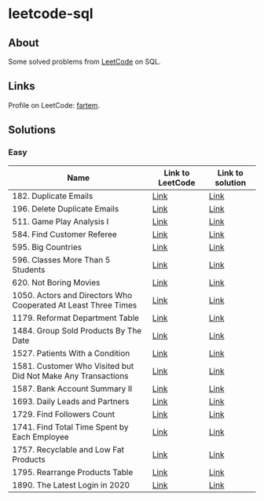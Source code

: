 # leetcode-sql

## About

Some solved problems from [LeetCode](https://leetcode.com) on SQL.

## Links

Profile on LeetCode: [fartem](https://leetcode.com/fartem).

## Solutions

### Easy

| Name                                                           | Link to LeetCode                                                                                | Link to solution                                                            |
|----------------------------------------------------------------|-------------------------------------------------------------------------------------------------|-----------------------------------------------------------------------------|
| 182. Duplicate Emails                                          | [Link](https://leetcode.com/problems/duplicate-emails/)                                         | [Link](./easy/duplicate_emails.sql)                                         |
| 196. Delete Duplicate Emails                                   | [Link](https://leetcode.com/problems/delete-duplicate-emails/)                                  | [Link](./easy/delete_duplicate_emails.sql)                                  |
| 511. Game Play Analysis I                                      | [Link](https://leetcode.com/problems/game-play-analysis-i/)                                     | [Link](./easy/game_play_analysis_i.sql)                                     |
| 584. Find Customer Referee                                     | [Link](https://leetcode.com/problems/find-customer-referee/)                                    | [Link](./easy/find_customer_referee.sql)                                    |
| 595. Big Countries                                             | [Link](https://leetcode.com/problems/big-countries/)                                            | [Link](./easy/big_countries.sql)                                            |
| 596. Classes More Than 5 Students                              | [Link](https://leetcode.com/problems/classes-more-than-5-students/)                             | [Link](./easy/classes_more_than_5_students.sql)                             |
| 620. Not Boring Movies                                         | [Link](https://leetcode.com/problems/not-boring-movies/)                                        | [Link](./easy/not_boring_movies.sql)                                        |
| 1050. Actors and Directors Who Cooperated At Least Three Times | [Link](https://leetcode.com/problems/actors-and-directors-who-cooperated-at-least-three-times/) | [Link](./easy/actors_and_directors_who_cooperated_at_least_three_times.sql) |
| 1179. Reformat Department Table                                | [Link](https://leetcode.com/problems/reformat-department-table/)                                | [Link](./easy/reformat_department_table.sql)                                |
| 1484. Group Sold Products By The Date                          | [Link](https://leetcode.com/problems/group-sold-products-by-the-date/)                          | [Link](./easy/group_sold_products_by_the_date.sql)                          |
| 1527. Patients With a Condition                                | [Link](https://leetcode.com/problems/patients-with-a-condition/)                                | [Link](./easy/patients_with_a_condition.sql)                                |
| 1581. Customer Who Visited but Did Not Make Any Transactions   | [Link](https://leetcode.com/problems/customer-who-visited-but-did-not-make-any-transactions/)   | [Link](./easy/customer_who_visited_but_did_not_make_any_transactions.sql)   |
| 1587. Bank Account Summary II                                  | [Link](https://leetcode.com/problems/bank-account-summary-ii/)                                  | [Link](./easy/bank_account_summary_ii.sql)                                  |
| 1693. Daily Leads and Partners                                 | [Link](https://leetcode.com/problems/daily-leads-and-partners/)                                 | [Link](./easy/daily_leads_and_partners.sql)                                 |
| 1729. Find Followers Count                                     | [Link](https://leetcode.com/problems/find-followers-count/)                                     | [Link](./easy/find_followers_count.sql)                                     |
| 1741. Find Total Time Spent by Each Employee                   | [Link](https://leetcode.com/problems/find-total-time-spent-by-each-employee/)                   | [Link](./easy/find_total_time_spent_by_each_employee.sql)                   |
| 1757. Recyclable and Low Fat Products                          | [Link](https://leetcode.com/problems/recyclable-and-low-fat-products/)                          | [Link](./easy/recyclable_and_low_fat_products.sql)                          |
| 1795. Rearrange Products Table                                 | [Link](https://leetcode.com/problems/rearrange-products-table/)                                 | [Link](./easy/rearrange_products_table.sql)                                 |
| 1890. The Latest Login in 2020                                 | [Link](https://leetcode.com/problems/the-latest-login-in-2020/)                                 | [Link](./easy/the_latest_login_in_2020.sql)                                 |
